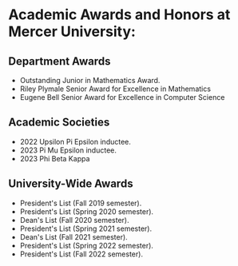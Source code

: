 # Academic Awards and Honors at Mercer University:
## Department Awards
* Outstanding Junior in Mathematics Award.
* Riley Plymale Senior Award for Excellence in Mathematics
* Eugene Bell Senior Award for Excellence in Computer Science
## Academic Societies
* 2022 Upsilon Pi Epsilon inductee.
* 2023 Pi Mu Epsilon inductee.
* 2023 Phi Beta Kappa
## University-Wide Awards
* President's List (Fall 2019 semester).
* President's List (Spring 2020 semester).
* Dean's List (Fall 2020 semester).
* President's List (Spring 2021 semester).
* Dean's List (Fall 2021 semester).
* President's List (Spring 2022 semester).
* President's List (Fall 2022 semester).
